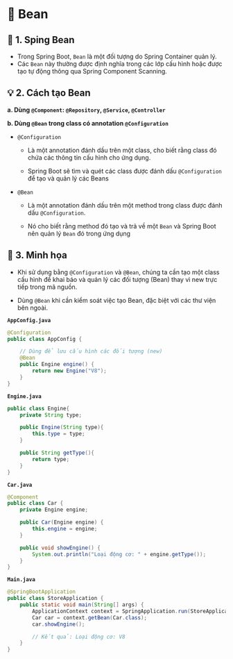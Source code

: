 # 🌱 Bean
## **🔹 1. Sping Bean**
- Trong Spring Boot, `Bean` là một đối tượng do Spring Container quản lý. 
- Các `Bean` này thường được định nghĩa trong các lớp cấu hình hoặc được tạo tự động thông qua Spring Component Scanning.
## **💡 2. Cách tạo Bean**
**a. Dùng `@Component`: `@Repository`, `@Service`, `@Controller`**

**b. Dùng `@Bean` trong class có annotation `@Configuration`**

- `@Configuration`
    - Là một annotation đánh dấu trên một class, cho biết rằng class đó chứa các thông tin cấu hình cho ứng dụng.

    - Spring Boot sẽ tìm và quét các class được đánh dấu `@Configuration` để tạo và quản lý các Beans

- `@Bean` 
    - Là một annotation đánh dấu trên một method trong class được đánh dấu `@Configuration`.

    - Nó cho biết rằng method đó tạo và trả về một `Bean` và Spring Boot nên quản lý `Bean` đó trong ứng dụng

## **🌿 3. Minh họa**
- Khi sử dụng bằng `@Configuration` và `@Bean`, chúng ta cần tạo một class cấu hình để khai báo và quản lý các đối tượng (Bean) thay vì new trực tiếp trong mã nguồn.

- Dùng `@Bean` khi cần kiểm soát việc tạo Bean, đặc biệt với các thư viện bên ngoài.

**`AppConfig.java`**
```java
@Configuration
public class AppConfig {

    // Dùng để lưu cấu hình các đối tượng (new)
    @Bean
    public Engine engine() {
        return new Engine("V8");
    }
}
```
**`Engine.java`**
```java
public class Engine{
    private String type;

    public Engine(String type){
        this.type = type;
    }

    public String getType(){
        return type;
    }
}
```
**`Car.java`**
```java
@Component
public class Car {
    private Engine engine;

    public Car(Engine engine) {
        this.engine = engine;
    }

    public void showEngine() {
        System.out.println("Loại động cơ: " + engine.getType());
    }
}
```
**`Main.java`**
```java
@SpringBootApplication
public class StoreApplication {
	public static void main(String[] args) {
		ApplicationContext context = SpringApplication.run(StoreApplication.class, args);
		Car car = context.getBean(Car.class);
		car.showEngine();

        // Kết quả: Loại động cơ: V8
	}
}
```
